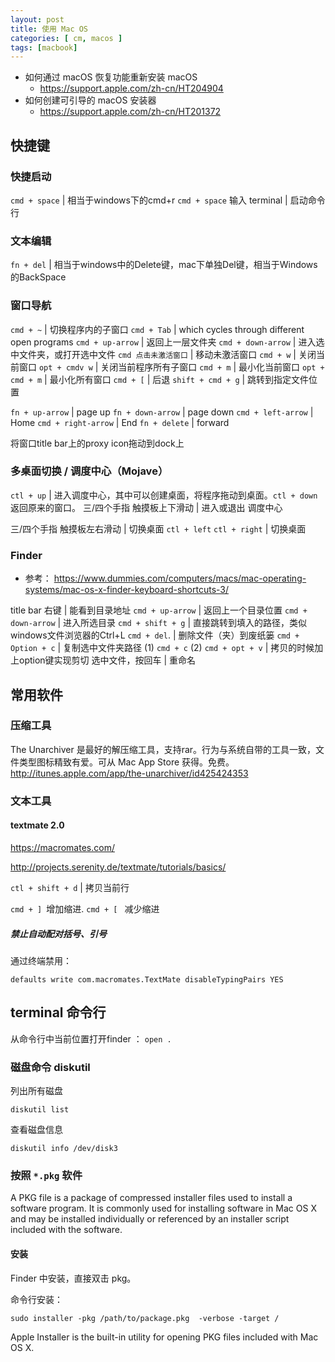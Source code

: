```yaml
---
layout: post
title: 使用 Mac OS
categories: [ cm, macos ]
tags: [macbook]
---
```




* 如何通过 macOS 恢复功能重新安装 macOS
  * <https://support.apple.com/zh-cn/HT204904>
* 如何创建可引导的 macOS 安装器
  * <https://support.apple.com/zh-cn/HT201372>



## 快捷键

### 快捷启动

`cmd + space`           | 相当于windows下的cmd+r
`cmd + space`  输入 terminal         | 启动命令行


### 文本编辑

`fn + del`    | 相当于windows中的Delete键，mac下单独Del键，相当于Windows的BackSpace


### 窗口导航

`cmd + ~`           | 切换程序内的子窗口
`cmd + Tab`         | which cycles through different open programs
`cmd + up-arrow`    | 返回上一层文件夹
`cmd + down-arrow`   | 进入选中文件夹，或打开选中文件
`cmd 点击未激活窗口` | 移动未激活窗口
`cmd + w`            | 关闭当前窗口
`opt + cmdv w`       | 关闭当前程序所有子窗口
`cmd + m`            | 最小化当前窗口
`opt + cmd + m`      | 最小化所有窗口
`cmd + [`            | 后退
`shift + cmd + g`    | 跳转到指定文件位置

`fn + up-arrow`    | page up
`fn + down-arrow`  | page down
`cmd + left-arrow`  | Home
`cmd + right-arrow` | End
`fn + delete`      | forward


将窗口title bar上的proxy icon拖动到dock上



### 多桌面切换 / 调度中心（Mojave）

`ctl + up`     | 进入调度中心，其中可以创建桌面，将程序拖动到桌面。`ctl + down` 返回原来的窗口。
三/四个手指 触摸板上下滑动 | 进入或退出 调度中心

三/四个手指 触摸板左右滑动 | 切换桌面
`ctl + left`  `ctl + right` | 切换桌面






### Finder

* 参考： <https://www.dummies.com/computers/macs/mac-operating-systems/mac-os-x-finder-keyboard-shortcuts-3/>

title bar 右键     | 能看到目录地址
`cmd + up-arrow`            | 返回上一个目录位置
`cmd + down-arrow`        | 进入所选目录
`cmd + shift + g`          | 直接跳转到填入的路径，类似windows文件浏览器的Ctrl+L
`cmd + del`.                    | 删除文件（夹）到废纸篓
`cmd + Option + c`        | 复制选中文件夹路径
(1) `cmd + c` (2) `cmd + opt + v` | 拷贝的时候加上option键实现剪切
选中文件，按回车       | 重命名



## 常用软件

### 压缩工具

The Unarchiver 是最好的解压缩工具，支持rar。行为与系统自带的工具一致，文件类型图标精致有爱。可从 Mac App Store 获得。免费。 http://itunes.apple.com/app/the-unarchiver/id425424353



### 文本工具

#### textmate 2.0

https://macromates.com/

<http://projects.serenity.de/textmate/tutorials/basics/>

`ctl + shift + d`    | 拷贝当前行

`cmd + ] `增加缩进.     `cmd + [ `   减少缩进

##### 禁止自动配对括号、引号

通过终端禁用：

~~~ shell
defaults write com.macromates.TextMate disableTypingPairs YES
~~~




## terminal 命令行

从命令行中当前位置打开finder ： `open .`



### 磁盘命令 diskutil

列出所有磁盘

~~~
diskutil list
~~~

查看磁盘信息

~~~
diskutil info /dev/disk3
~~~


### 按照 `*.pkg` 软件

A PKG file is a package of compressed installer files used to install a software program. It is commonly used for installing software in Mac OS X and may be installed individually or referenced by an installer script included with the software.

#### 安装

Finder 中安装，直接双击 pkg。

命令行安装：

~~~
sudo installer -pkg /path/to/package.pkg  -verbose -target /
~~~

Apple Installer is the built-in utility for opening PKG files included with Mac OS X.





